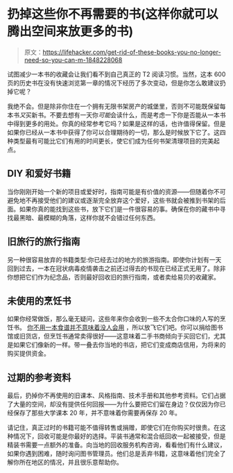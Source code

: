 # 扔掉这些你不再需要的书(这样你就可以腾出空间来放更多的书)

> 原文：<https://lifehacker.com/get-rid-of-these-books-you-no-longer-need-so-you-can-m-1848228068>

试图减少一本书的收藏会让我们看不到自己真正的 T2 阅读习惯。当然，这本 600 页的历史书在没有快速浏览第一章的情况下经历了多次变动，但是你怎么敢建议扔掉它呢？



我绝不会。但是除非你住在一个拥有无限书架房产的城堡里，否则不可能既保留每本书*又*买新书。不要去想有一天你*可能*会读什么，而是考虑一下你是否能从一本书中得到更多的用处。你真的经常参考它吗？如果是这样的话，也许值得保留。但是如果你已经从一本书中获得了你可以合理期待的一切，那么是时候放下它了。这四种类型最有可能比它们有用的时间更长，使它们成为任何书架清理项目的完美起点。

## DIY 和爱好书籍

当你刚刚开始一个新的项目或爱好时，指南可能是有价值的资源——但随着你不可避免地不再接受他们的建议或逐渐完全放弃这个爱好，这些书就会被推到书架的后面。如果你真的能找到这些书，放下它们是一件很容易的事。确保在你的藏书中寻找最黑暗、最模糊的角落，这样你就不会错过任何东西。

## 旧旅行的旅行指南

另一种很容易放弃的书籍类型:你已经去过的地方的旅游指南。即使你计划有一天回到过去，一本在冠状病毒疫情袭击之前还过得去的书现在已经正式无用了。除非你想把它们作为纪念品，否则最好回收旧的旅行指南，或者卖给易贝的收藏家。

## 未使用的烹饪书

如果你经常做饭，那么毫无疑问，这些年来你会收到一些不太合你口味的人写的烹饪书。 [你不用一本食谱并不意味着没人会用](https://lifehacker.com/how-to-host-a-cookbook-swap-party-1834750636) ，所以放飞它们吧。你可以捐给图书馆或旧货店，但烹饪书通常卖得很好——这意味着二手书商倾向于买回它们，尤其是如果它们像新的一样。带一叠去你当地的书店，把它们变成商店信用，为将来的购买提供资金。

## 过期的参考资料

最后，扔掉你不再使用的旧课本、风格指南、技术手册和其他参考资料。它们占据了大量的空间，却没有提供任何回报——为什么要把它们留在身边？仅仅因为你已经保存了那些大学课本 20 年，并不意味着你需要再保存 20 年。

请记住，真正过时的书籍可能不值得转售或捐赠，即使它们在你购买时很贵。在这种情况下，回收可能是你最好的选择。平装书通常和混合纸回收一起被接受，但是精装书需要一点额外的准备。向当地的回收服务机构咨询，看看他们有什么建议，如果你遇到困难，随时询问图书管理员。他们总是丢弃书籍，这意味着他们完全了解你所在地区的情况，并且很乐意帮助你。